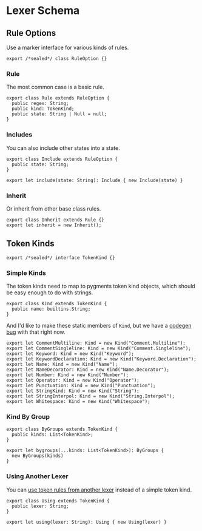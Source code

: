 # Lexer Schema

## Rule Options

Use a marker interface for various kinds of rules.

    export /*sealed*/ class RuleOption {}

### Rule

The most common case is a basic rule.

    export class Rule extends RuleOption {
      public regex: String;
      public kind: TokenKind;
      public state: String | Null = null;
    }

### Includes

You can also include other states into a state.

    export class Include extends RuleOption {
      public state: String;
    }

    export let include(state: String): Include { new Include(state) }

### Inherit

Or inherit from other base class rules.

    export class Inherit extends Rule {}
    export let inherit = new Inherit();

## Token Kinds

    export /*sealed*/ interface TokenKind {}

### Simple Kinds

The token kinds need to map to pygments token kind objects, which should be easy
enough to do with strings.

    export class Kind extends TokenKind {
      public name: builtins.String;
    }

And I'd like to make these static members of `Kind`, but we have a
[codegen bug][temp-after-static] with that right now.

    export let CommentMultiline: Kind = new Kind("Comment.Multiline");
    export let CommentSingleline: Kind = new Kind("Comment.Singleline");
    export let Keyword: Kind = new Kind("Keyword");
    export let KeywordDeclaration: Kind = new Kind("Keyword.Declaration");
    export let Name: Kind = new Kind("Name");
    export let NameDecorator: Kind = new Kind("Name.Decorator");
    export let Number: Kind = new Kind("Number");
    export let Operator: Kind = new Kind("Operator");
    export let Punctuation: Kind = new Kind("Punctuation");
    export let StringKind: Kind = new Kind("String");
    export let StringInterpol: Kind = new Kind("String.Interpol");
    export let Whitespace: Kind = new Kind("Whitespace");

### Kind By Group

    export class ByGroups extends TokenKind {
      public kinds: List<TokenKind>;
    }

    export let bygroups(...kinds: List<TokenKind>): ByGroups {
      new ByGroups(kinds)
    }

### Using Another Lexer

You can [use token rules from another lexer][using-multiple-lexers] instead of
a simple token kind.

    export class Using extends TokenKind {
      public lexer: String;
    }

    export let using(lexer: String): Using { new Using(lexer) }

[temp-after-static]: https://github.com/temper-lang/temper/issues/1628
[using-multiple-lexers]: https://pygments.org/docs/lexerdevelopment/#using-multiple-lexers
